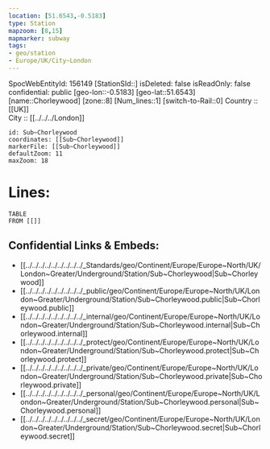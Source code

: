 ```yaml
---
location: [51.6543,-0.5183] 
type: Station 
mapzoom: [8,15] 
mapmarker: subway 
tags:
- geo/station
- Europe/UK/City~London
---
```

SpocWebEntityId: 156149
[StationSId::] 
isDeleted: false
isReadOnly: false
confidential: public
[geo-lon::-0.5183] 
[geo-lat::51.6543] 
[name::Chorleywood] 
[zone::8] 
[Num_lines::1] 
[switch-to-Rail::0] 
Country :: [[UK]]  
City :: [[../../../London]]  


```leaflet
id: Sub~Chorleywood
coordinates: [[Sub~Chorleywood]] 
markerFile: [[Sub~Chorleywood]] 
defaultZoom: 11 
maxZoom: 18
```


# Lines: 
```dataview
TABLE 
FROM [[]] 
```

## Confidential Links & Embeds: 
- [[../../../../../../../../../_Standards/geo/Continent/Europe/Europe~North/UK/London~Greater/Underground/Station/Sub~Chorleywood|Sub~Chorleywood]] 
- [[../../../../../../../../../_public/geo/Continent/Europe/Europe~North/UK/London~Greater/Underground/Station/Sub~Chorleywood.public|Sub~Chorleywood.public]] 
- [[../../../../../../../../../_internal/geo/Continent/Europe/Europe~North/UK/London~Greater/Underground/Station/Sub~Chorleywood.internal|Sub~Chorleywood.internal]] 
- [[../../../../../../../../../_protect/geo/Continent/Europe/Europe~North/UK/London~Greater/Underground/Station/Sub~Chorleywood.protect|Sub~Chorleywood.protect]] 
- [[../../../../../../../../../_private/geo/Continent/Europe/Europe~North/UK/London~Greater/Underground/Station/Sub~Chorleywood.private|Sub~Chorleywood.private]] 
- [[../../../../../../../../../_personal/geo/Continent/Europe/Europe~North/UK/London~Greater/Underground/Station/Sub~Chorleywood.personal|Sub~Chorleywood.personal]] 
- [[../../../../../../../../../_secret/geo/Continent/Europe/Europe~North/UK/London~Greater/Underground/Station/Sub~Chorleywood.secret|Sub~Chorleywood.secret]] 
